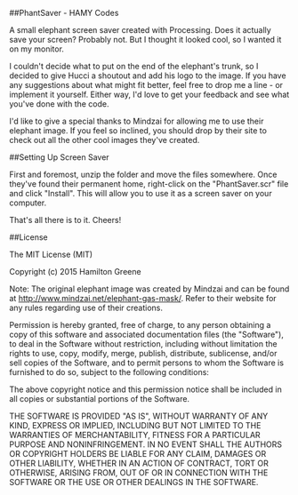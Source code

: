 ##PhantSaver - HAMY Codes

A small elephant screen saver created with Processing.  Does it actually save your screen?  Probably not.  But I thought it looked cool, so I wanted it on my monitor.  

I couldn't decide what to put on the end of the elephant's trunk, so I decided to give Hucci a shoutout and add his logo to the image.  If you have any suggestions about what might fit better, feel free to drop me a line - or implement it yourself.  Either way, I'd love to get your feedback and see what you've done with the code.

I'd like to give a special thanks to Mindzai for allowing me to use their elephant image.  If you feel so inclined, you should drop by their site to check out all the other cool images they've created.  

##Setting Up Screen Saver

First and foremost, unzip the folder and move the files somewhere.  Once they've found their permanent home, right-click on the "PhantSaver.scr" file and click "Install".  This will allow you to use it as a screen saver on your computer.  

That's all there is to it.  Cheers!

##License

The MIT License (MIT)

Copyright (c) 2015 Hamilton Greene

Note: The original elephant image was created by Mindzai and can be found at http://www.mindzai.net/elephant-gas-mask/.  Refer to their website for any rules regarding use of their creations.

Permission is hereby granted, free of charge, to any person obtaining a copy
of this software and associated documentation files (the "Software"), to deal
in the Software without restriction, including without limitation the rights
to use, copy, modify, merge, publish, distribute, sublicense, and/or sell
copies of the Software, and to permit persons to whom the Software is
furnished to do so, subject to the following conditions:

The above copyright notice and this permission notice shall be included in all
copies or substantial portions of the Software.

THE SOFTWARE IS PROVIDED "AS IS", WITHOUT WARRANTY OF ANY KIND, EXPRESS OR
IMPLIED, INCLUDING BUT NOT LIMITED TO THE WARRANTIES OF MERCHANTABILITY,
FITNESS FOR A PARTICULAR PURPOSE AND NONINFRINGEMENT. IN NO EVENT SHALL THE
AUTHORS OR COPYRIGHT HOLDERS BE LIABLE FOR ANY CLAIM, DAMAGES OR OTHER
LIABILITY, WHETHER IN AN ACTION OF CONTRACT, TORT OR OTHERWISE, ARISING FROM,
OUT OF OR IN CONNECTION WITH THE SOFTWARE OR THE USE OR OTHER DEALINGS IN THE
SOFTWARE.